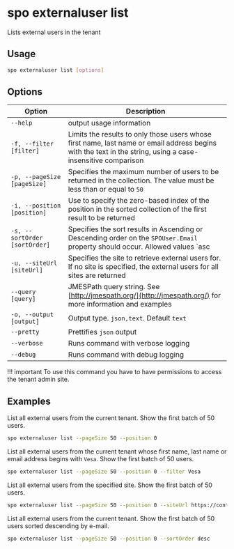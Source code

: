 # spo externaluser list

Lists external users in the tenant

## Usage

```sh
spo externaluser list [options]
```

## Options

Option|Description
------|-----------
`--help`|output usage information
`-f, --filter [filter]`|Limits the results to only those users whose first name, last name or email address begins with the text in the string, using a case-insensitive comparison
`-p, --pageSize [pageSize]`|Specifies the maximum number of users to be returned in the collection. The value must be less than or equal to `50`
`-i, --position [position]`|Use to specify the zero-based index of the position in the sorted collection of the first result to be returned
`-s, --sortOrder [sortOrder]`|Specifies the sort results in Ascending or Descending order on the `SPOUser.Email` property should occur. Allowed values `asc|desc`. Default `asc`
`-u, --siteUrl [siteUrl]`|Specifies the site to retrieve external users for. If no site is specified, the external users for all sites are returned
`--query [query]`|JMESPath query string. See [http://jmespath.org/](http://jmespath.org/) for more information and examples
`-o, --output [output]`|Output type. `json,text`. Default `text`
`--pretty`|Prettifies `json` output
`--verbose`|Runs command with verbose logging
`--debug`|Runs command with debug logging

!!! important
    To use this command you have to have permissions to access the tenant admin site.

## Examples

List all external users from the current tenant. Show the first batch of 50 users.

```sh
spo externaluser list --pageSize 50 --position 0
```

List all external users from the current tenant whose first name, last name or email address
begins with `Vesa`. Show the first batch of 50 users.

```sh
spo externaluser list --pageSize 50 --position 0 --filter Vesa
```

List all external users from the specified site. Show the first batch of 50 users.

```sh
spo externaluser list --pageSize 50 --position 0 --siteUrl https://contoso.sharepoint.com
```

List all external users from the current tenant. Show the first batch of 50 users sorted descending
by e-mail.

```sh
spo externaluser list --pageSize 50 --position 0 --sortOrder desc
```